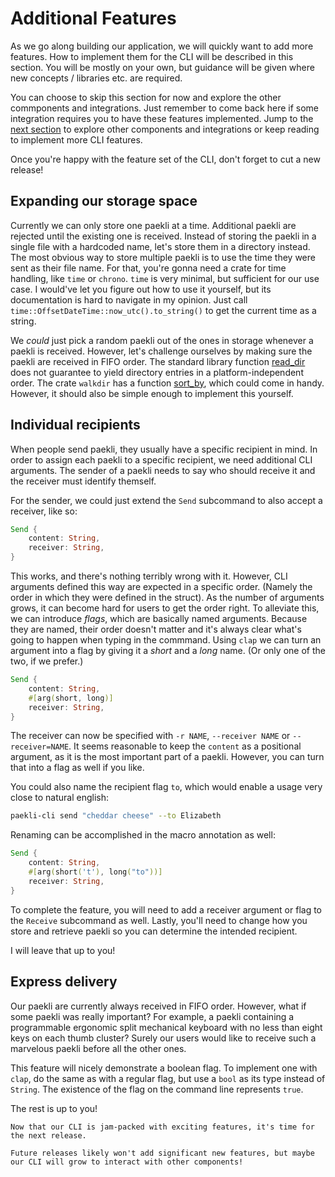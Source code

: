 # Additional Features

As we go along building our application, we will quickly want to add more features.
How to implement them for the CLI will be described in this section.
You will be mostly on your own, but guidance will be given where new concepts / libraries etc. are required.

You can choose to skip this section for now and explore the other commponents and integrations.
Just remember to come back here if some integration requires you to have these features implemented.
Jump to the [next section](./where_next.md) to explore other components and integrations or keep reading to implement more CLI features.

Once you're happy with the feature set of the CLI, don't forget to cut a new release!

## Expanding our storage space

Currently we can only store one paekli at a time.
Additional paekli are rejected until the existing one is received.
Instead of storing the paekli in a single file with a hardcoded name, let's store them in a directory instead.
The most obvious way to store multiple paekli is to use the time they were sent as their file name.
For that, you're gonna need a crate for time handling, like `time` or `chrono`.
`time` is very minimal, but sufficient for our use case.
I would've let you figure out how to use it yourself, but its documentation is hard to navigate in my opinion.
Just call `time::OffsetDateTime::now_utc().to_string()` to get the current time as a string.

We _could_ just pick a random paekli out of the ones in storage whenever a paekli is received.
However, let's challenge ourselves by making sure the paekli are received in FIFO order.
The standard library function [read_dir](https://doc.rust-lang.org/stable/std/fs/fn.read_dir.html#platform-specific-behavior) does not guarantee to yield directory entries in a platform-independent order.
The crate `walkdir` has a function [sort_by](https://docs.rs/walkdir/latest/walkdir/struct.WalkDir.html#method.sort_by), which could come in handy.
However, it should also be simple enough to implement this yourself.

## Individual recipients

When people send paekli, they usually have a specific recipient in mind.
In order to assign each paekli to a specific recipient, we need additional CLI arguments.
The sender of a paekli needs to say who should receive it and the receiver must identify themself.

For the sender, we could just extend the `Send` subcommand to also accept a receiver, like so:

```rust
Send {
    content: String,
    receiver: String,
}
```

This works, and there's nothing terribly wrong with it.
However, CLI arguments defined this way are expected in a specific order.
(Namely the order in which they were defined in the struct).
As the number of arguments grows, it can become hard for users to get the order right.
To alleviate this, we can introduce _flags_, which are basically named arguments.
Because they are named, their order doesn't matter and it's always clear what's going to happen when typing in the commmand.
Using `clap` we can turn an argument into a flag by giving it a _short_ and a _long_ name.
(Or only one of the two, if we prefer.)

```rust
Send {
    content: String,
    #[arg(short, long)]
    receiver: String,
}
```

The receiver can now be specified with `-r NAME`, `--receiver NAME` or `--receiver=NAME`.
It seems reasonable to keep the `content` as a positional argument, as it is the most important part of a paekli.
However, you can turn that into a flag as well if you like.

You could also name the recipient flag `to`, which would enable a usage very close to natural english:

```sh
paekli-cli send "cheddar cheese" --to Elizabeth
```

Renaming can be accomplished in the macro annotation as well:

```rust
Send {
    content: String,
    #[arg(short('t'), long("to"))]
    receiver: String,
}
```

To complete the feature, you will need to add a receiver argument or flag to the `Receive` subcommand as well.
Lastly, you'll need to change how you store and retrieve paekli so you can determine the intended recipient.

I will leave that up to you!

## Express delivery

Our paekli are currently always received in FIFO order.
However, what if some paekli was really important?
For example, a paekli containing a programmable ergonomic split mechanical keyboard with no less than eight keys on each thumb cluster?
Surely our users would like to receive such a marvelous paekli before all the other ones.

This feature will nicely demonstrate a boolean flag.
To implement one with `clap`, do the same as with a regular flag, but use a `bool` as its type instead of `String`.
The existence of the flag on the command line represents `true`.

The rest is up to you!

```admonish check title="Release"
Now that our CLI is jam-packed with exciting features, it's time for the next release.

Future releases likely won't add significant new features, but maybe our CLI will grow to interact with other components!
```
